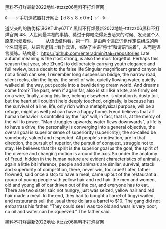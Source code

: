 黑料不打烊最新2022地址-tttzzz06黑料不打烊官网

《——✅手机浏览器打开网沚【ｄ8ｓ８.c０m】✅—》--

道父亲的的防伪标识GKTUhy67TY
黑料不打烊最新2022地址-tttzzz06黑料不打烊官网	48、人世间最幸福的事情、莫过于你暗恋得死去活来的时候、发现这个人原来也爱着你。
　　从语法结构看，第一句，是由两个偏正词组作定语组成的两个名词短语，从语言逻辑上看作宾语，省略了主语“将士”和谓语“端着”，从而是语言凝练。结构是：
https://github.com/enteradmin?tab=repositories
Late autumn meaning is the most strong, is also the most forgetful.
Perhaps this season that year, she ZhunQi to deliberately carrying youth elegance and full review, but a deceit to the false life
Singular magnificent grand canyon is not a finish can see, I remember long suspension bridge, the narrow road, silent rocks, dim the lights, the smell of wild, quietly flowing water, quietly walked all the way, put people into a bewildering dream world.
And dreams come from?
The past, even if again far, also is still like a kite, are firmly set on a wire, finally, along this line, belong elsewhere.
Is vibration is dusty toil, but the heart still couldn't help deeply touched, originally, is because has the survival of a line, life, only rich with a metaphysical purpose, will be a refuge, might as well just can have a happy home.
Freud believes that all human behavior is controlled by the "up" will, in fact, that is, at the mercy of the will to power.
"Man struggles upwards; water flows downwards", a life is to have a drive, the personality is converging into a general objective, the overall goal is superior sense of superiority (superiority), the so-called be somebody, valued and respected.
All people's motivation, are in that direction, the pursuit of superior, the pursuit of conquest, struggle not to stay.
He believes that the spirit is the superior goal as the goal, the spirit of the diverse and changing motion is around the axis.
So under the anatomy of Freud, hidden in the human nature are evident characteristics of animals, again a little bit inference, people and animals are similar, survival, attack and superiority of competition, there, never win, too cruel!
Later, father frowned, said once a stop to have a meal, came up out of the restaurant a group of young people with yellow hair and red hair, the men and women, old and young all of car driven out of the car, and everyone has to eat.
There are two sister said not hungry, just was seized, yellow hair and red hair made a meal.
In the end, they had to bought a barrel of tingyi wailed, and restaurants sell the usual three dollars a barrel to $10.
The gang did not embarrass his father.
"They could see I was too old and wear is very poor, no oil and water can be squeezed."
The father said.




黑料不打烊最新2022地址-tttzzz06黑料不打烊官网
